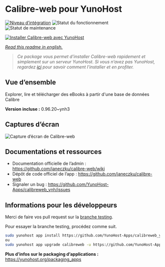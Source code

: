 <!--
N.B.: This README was automatically generated by https://github.com/YunoHost/apps/tree/master/tools/README-generator
It shall NOT be edited by hand.
-->

# Calibre-web pour YunoHost

[![Niveau d’intégration](https://dash.yunohost.org/integration/calibreweb.svg)](https://dash.yunohost.org/appci/app/calibreweb) ![Statut du fonctionnement](https://ci-apps.yunohost.org/ci/badges/calibreweb.status.svg) ![Statut de maintenance](https://ci-apps.yunohost.org/ci/badges/calibreweb.maintain.svg)

[![Installer Calibre-web avec YunoHost](https://install-app.yunohost.org/install-with-yunohost.svg)](https://install-app.yunohost.org/?app=calibreweb)

*[Read this readme in english.](./README.md)*

> *Ce package vous permet d’installer Calibre-web rapidement et simplement sur un serveur YunoHost.
Si vous n’avez pas YunoHost, regardez [ici](https://yunohost.org/#/install) pour savoir comment l’installer et en profiter.*

## Vue d’ensemble

Explorer, lire et télécharger des eBooks à partir d'une base de données Calibre

**Version incluse :** 0.96.20~ynh3

## Captures d’écran

![Capture d’écran de Calibre-web](./doc/screenshots/screenshot.png)

## Documentations et ressources

* Documentation officielle de l’admin : <https://github.com/janeczku/calibre-web/wiki>
* Dépôt de code officiel de l’app : <https://github.com/janeczku/calibre-web>
* Signaler un bug : <https://github.com/YunoHost-Apps/calibreweb_ynh/issues>

## Informations pour les développeurs

Merci de faire vos pull request sur la [branche testing](https://github.com/YunoHost-Apps/calibreweb_ynh/tree/testing).

Pour essayer la branche testing, procédez comme suit.

``` bash
sudo yunohost app install https://github.com/YunoHost-Apps/calibreweb_ynh/tree/testing --debug
ou
sudo yunohost app upgrade calibreweb -u https://github.com/YunoHost-Apps/calibreweb_ynh/tree/testing --debug
```

**Plus d’infos sur le packaging d’applications :** <https://yunohost.org/packaging_apps>